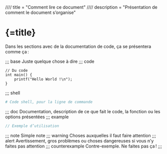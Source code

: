 //// title = "Comment lire ce document"
//// description = "Présentation de comment le document s’organise"

# {=title}

Dans les sections avec de la documentation de code, ça se présentera comme ça :

;;; base
Juste quelque chose à dire
;;; code
```c/result
// Du code
int main() {
	printf("Hello World !\n");
}
```
;;; shell
```bash
# Code shell, pour la ligne de commande
```
;;; doc
Documentation, description de ce que fait le code, la fonction ou les options présentées
;;; example
```c
// Exemple d’utilisation
```
;;; note
Simple note
;;; warning
Choses auxquelles il faut faire attention
;;; alert
Avertissement, gros problèmes ou choses dangereuses si vous n’y faites pas attention
;;; counterexample
Contre-exemple. Ne faites pas ça !
;;;
